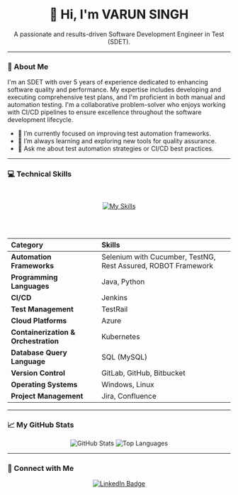 <div align="center">
  <h1>👋 Hi, I'm VARUN SINGH</h1>
  <p>A passionate and results-driven Software Development Engineer in Test (SDET).</p>
</div>

---

### 🌟 About Me

I'm an SDET with over 5 years of experience dedicated to enhancing software quality and performance. My expertise includes developing and executing comprehensive test plans, and I'm proficient in both manual and automation testing. I'm a collaborative problem-solver who enjoys working with CI/CD pipelines to ensure excellence throughout the software development lifecycle.

- 🔭 I’m currently focused on improving test automation frameworks.
- 🌱 I’m always learning and exploring new tools for quality assurance.
- 💬 Ask me about test automation strategies or CI/CD best practices.

---

### 💻 Technical Skills

<div align="center">
  <br>
  
  [![My Skills](https://skillicons.dev/icons?i=java,python,selenium,jenkins,azure,kubernetes,git,github,bitbucket,linux,windows,mysql&perline=20)](https://skillicons.dev)
  
  <br>
  <br>
</div>

| Category | Skills |
| :--- | :--- |
| **Automation Frameworks** | Selenium with Cucumber, TestNG, Rest Assured, ROBOT Framework |
| **Programming Languages** | Java, Python |
| **CI/CD** | Jenkins |
| **Test Management** | TestRail |
| **Cloud Platforms** | Azure |
| **Containerization & Orchestration** | Kubernetes |
| **Database Query Language** | SQL (MySQL) |
| **Version Control** | GitLab, GitHub, Bitbucket |
| **Operating Systems** | Windows, Linux |
| **Project Management** | Jira, Confluence |

---

### 📈 My GitHub Stats

<div align="center">
  <img src="https://github-readme-stats.vercel.app/api?username=Vvarun0&show_icons=true&theme=radical" alt="GitHub Stats" />
  <img src="https://github-readme-stats.vercel.app/api/top-langs/?username=Vvarun0&layout=compact&theme=radical" alt="Top Languages" />
</div>

---

### 🤝 Connect with Me

<div align="center">
  <a href="https://www.linkedin.com/in/varun-singh9627" target="_blank"><img src="https://img.shields.io/badge/LinkedIn-0077B5?style=for-the-badge&logo=linkedin&logoColor=white" alt="LinkedIn Badge"/></a>
</div>
